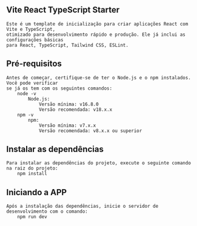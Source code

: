 ## Vite React TypeScript Starter
    Este é um template de inicialização para criar aplicações React com Vite e TypeScript, 
    otimizado para desenvolvimento rápido e produção. Ele já inclui as configurações básicas 
    para React, TypeScript, Tailwind CSS, ESLint.

## Pré-requisitos
    Antes de começar, certifique-se de ter o Node.js e o npm instalados. Você pode verificar 
    se já os tem com os seguintes comandos:
        node -v
            Node.js:
                Versão mínima: v16.8.0
                Versão recomendada: v18.x.x
        npm -v
            npm:
                Versão mínima: v7.x.x
                Versão recomendada: v8.x.x ou superior

## Instalar as dependências
    Para instalar as dependências do projeto, execute o seguinte comando na raiz do projeto:
        npm install 

## Iniciando a APP
    Após a instalação das dependências, inicie o servidor de desenvolvimento com o comando:
        npm run dev